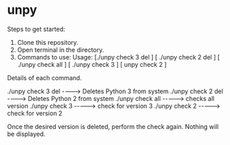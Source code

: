 # unpy

Steps to get started:

1. Clone this repository.
2. Open terminal in the directory.
3. Commands to use:
    Usage: [./unpy check 3 del ] [ ./unpy check 2 del ] [ ./unpy check all ] [ ./unpy check 3 ] [ unpy check 2 ]
 
Details of each command.

./unpy check 3 del ----> Deletes Python 3 from system
./unpy check 2 del ----> Deletes Python 2 from system
./unpy check all -----> checks all version 
./unpy check 3 -----> check for version 3 
./unpy check 2 -----> check for version 2

Once the desired version is deleted,
perform the check again.
  Nothing will be displayed.
